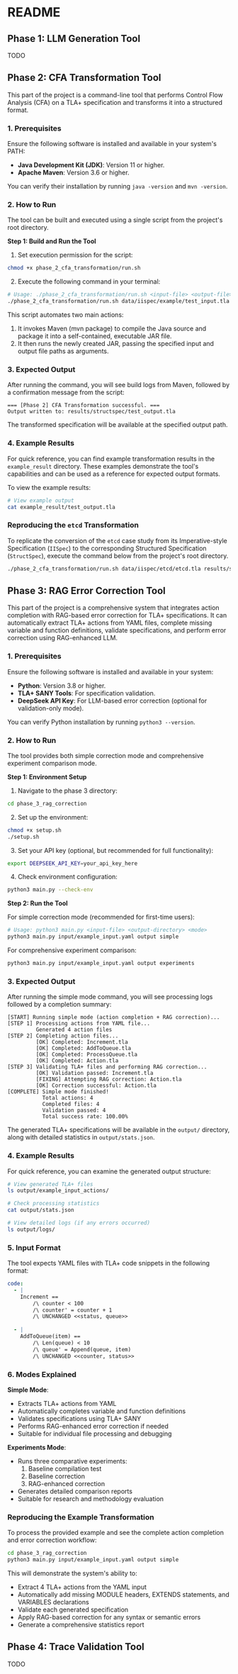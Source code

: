 # README

## Phase 1: LLM Generation Tool

TODO

## Phase 2: CFA Transformation Tool

This part of the project is a command-line tool that performs Control Flow Analysis (CFA) on a TLA+ specification and transforms it into a structured format.

### 1. Prerequisites

Ensure the following software is installed and available in your system's PATH:

*   **Java Development Kit (JDK)**: Version 11 or higher.
*   **Apache Maven**: Version 3.6 or higher.

You can verify their installation by running `java -version` and `mvn -version`.

### 2. How to Run

The tool can be built and executed using a single script from the project's root directory.

**Step 1: Build and Run the Tool**

1. Set execution permission for the script:
```bash
chmod +x phase_2_cfa_transformation/run.sh
```

2. Execute the following command in your terminal:

```bash
# Usage: ./phase_2_cfa_transformation/run.sh <input-file> <output-file>
./phase_2_cfa_transformation/run.sh data/iispec/example/test_input.tla results/structspec/test_output.tla
```
This script automates two main actions:

1. It invokes Maven (mvn package) to compile the Java source and package it into a self-contained, executable JAR file.
2. It then runs the newly created JAR, passing the specified input and output file paths as arguments.

### 3. Expected Output
After running the command, you will see build logs from Maven, followed by a confirmation message from the script:
```
=== [Phase 2] CFA Transformation successful. ===
Output written to: results/structspec/test_output.tla
```
The transformed specification will be available at the specified output path.

### 4. Example Results
For quick reference, you can find example transformation results in the `example_result` directory. These examples demonstrate the tool's capabilities and can be used as a reference for expected output formats.

To view the example results:
```bash
# View example output
cat example_result/test_output.tla
```

### Reproducing the `etcd` Transformation

To replicate the conversion of the `etcd` case study from its Imperative-style Specification (`IISpec`) to the corresponding Structured Specification (`StructSpec`), execute the command below from the project's root directory.

```bash
./phase_2_cfa_transformation/run.sh data/iispec/etcd/etcd.tla results/structspec/etcd.tla
```

## Phase 3: RAG Error Correction Tool

This part of the project is a comprehensive system that integrates action completion with RAG-based error correction for TLA+ specifications. It can automatically extract TLA+ actions from YAML files, complete missing variable and function definitions, validate specifications, and perform error correction using RAG-enhanced LLM.

### 1. Prerequisites

Ensure the following software is installed and available in your system:

*   **Python**: Version 3.8 or higher.
*   **TLA+ SANY Tools**: For specification validation.
*   **DeepSeek API Key**: For LLM-based error correction (optional for validation-only mode).

You can verify Python installation by running `python3 --version`.

### 2. How to Run

The tool provides both simple correction mode and comprehensive experiment comparison mode.

**Step 1: Environment Setup**

1. Navigate to the phase 3 directory:
```bash
cd phase_3_rag_correction
```

2. Set up the environment:
```bash
chmod +x setup.sh
./setup.sh
```

3. Set your API key (optional, but recommended for full functionality):
```bash
export DEEPSEEK_API_KEY=your_api_key_here
```

4. Check environment configuration:
```bash
python3 main.py --check-env
```

**Step 2: Run the Tool**

For simple correction mode (recommended for first-time users):
```bash
# Usage: python3 main.py <input-file> <output-directory> <mode>
python3 main.py input/example_input.yaml output simple
```

For comprehensive experiment comparison:
```bash
python3 main.py input/example_input.yaml output experiments
```

### 3. Expected Output

After running the simple mode command, you will see processing logs followed by a completion summary:
```
[START] Running simple mode (action completion + RAG correction)...
[STEP 1] Processing actions from YAML file...
         Generated 4 action files
[STEP 2] Completing action files...
         [OK] Completed: Increment.tla
         [OK] Completed: AddToQueue.tla
         [OK] Completed: ProcessQueue.tla
         [OK] Completed: Action.tla
[STEP 3] Validating TLA+ files and performing RAG correction...
         [OK] Validation passed: Increment.tla
         [FIXING] Attempting RAG correction: Action.tla
         [OK] Correction successful: Action.tla
[COMPLETE] Simple mode finished!
           Total actions: 4
           Completed files: 4
           Validation passed: 4
           Total success rate: 100.00%
```

The generated TLA+ specifications will be available in the `output/` directory, along with detailed statistics in `output/stats.json`.

### 4. Example Results

For quick reference, you can examine the generated output structure:

```bash
# View generated TLA+ files
ls output/example_input_actions/

# Check processing statistics
cat output/stats.json

# View detailed logs (if any errors occurred)
ls output/logs/
```

### 5. Input Format

The tool expects YAML files with TLA+ code snippets in the following format:

```yaml
code:
  - |
    Increment == 
        /\ counter < 100
        /\ counter' = counter + 1
        /\ UNCHANGED <<status, queue>>
  
  - |
    AddToQueue(item) == 
        /\ Len(queue) < 10
        /\ queue' = Append(queue, item)
        /\ UNCHANGED <<counter, status>>
```

### 6. Modes Explained

**Simple Mode**: 
- Extracts TLA+ actions from YAML
- Automatically completes variable and function definitions
- Validates specifications using TLA+ SANY
- Performs RAG-enhanced error correction if needed
- Suitable for individual file processing and debugging

**Experiments Mode**:
- Runs three comparative experiments:
  1. Baseline compilation test
  2. Baseline correction  
  3. RAG-enhanced correction
- Generates detailed comparison reports
- Suitable for research and methodology evaluation

### Reproducing the Example Transformation

To process the provided example and see the complete action completion and error correction workflow:

```bash
cd phase_3_rag_correction
python3 main.py input/example_input.yaml output simple
```

This will demonstrate the system's ability to:
- Extract 4 TLA+ actions from the YAML input
- Automatically add missing MODULE headers, EXTENDS statements, and VARIABLES declarations
- Validate each generated specification
- Apply RAG-based correction for any syntax or semantic errors
- Generate a comprehensive statistics report

## Phase 4: Trace Validation Tool

TODO
